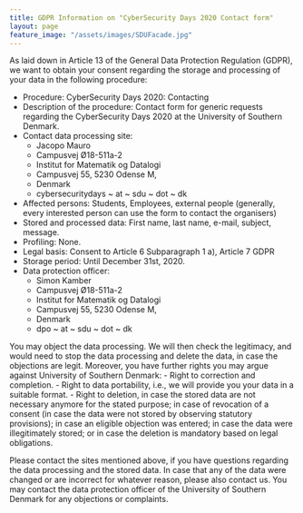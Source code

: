 ```yaml
---
title: GDPR Information on "CyberSecurity Days 2020 Contact form"
layout: page
feature_image: "/assets/images/SDUFacade.jpg"
---
```


As laid down in Article 13 of the General Data Protection Regulation (GDPR), we want to obtain your consent regarding the storage and processing of your data in the following procedure:

- Procedure: CyberSecurity Days 2020: Contacting
- Description of the procedure: Contact form for generic requests regarding the CyberSecurity Days 2020 at the University of Southern Denmark.
- Contact data processing site:
    - Jacopo Mauro
    - Campusvej Ø18-511a-2
    - Institut for Matematik og Datalogi
    - Campusvej 55, 5230 Odense M, 
    - Denmark
    - cybersecuritydays ~ at ~ sdu ~ dot ~ dk 
- Affected persons: Students, Employees, external people (generally, every interested person can use the form to contact the organisers)
- Stored and processed data: First name, last name, e-mail, subject, message.
- Profiling: None.
- Legal basis: Consent to Article 6 Subparagraph 1 a), Article 7 GDPR
- Storage period: Until December 31st, 2020.
- Data protection officer:
    - Simon Kamber
    - Campusvej Ø18-511a-2
    - Institut for Matematik og Datalogi
    - Campusvej 55, 5230 Odense M, 
    - Denmark
    - dpo ~ at ~ sdu ~ dot ~ dk

You may object the data processing. We will then check the legitimacy, and would need to stop the data processing and delete the data, in case the objections are legit. Moreover, you have further rights you may argue against University of Southern Denmark:
    - Right to correction and completion.
    - Right to data portability, i.e., we will provide you your data in a suitable format.
    - Right to deletion, in case the stored data are not necessary anymore for the stated purpose; in case of revocation of a consent (in case the data were not stored by observing statutory provisions); in case an eligible objection was entered; in case the data were illegitimately stored; or in case the deletion is mandatory based on legal obligations.

Please contact the sites mentioned above, if you have questions regarding the data processing and the stored data. In case that any of the data were changed or are incorrect for whatever reason, please also contact us. You may contact the data protection officer of the University of Southern Denmark for any objections or complaints.
